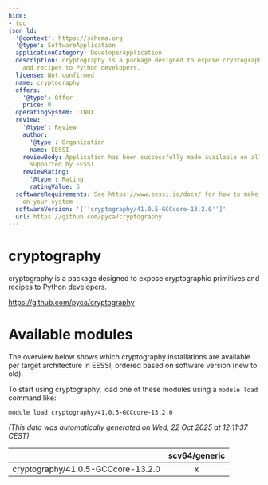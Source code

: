 ```yaml
---
hide:
- toc
json_ld:
  '@context': https://schema.org
  '@type': SoftwareApplication
  applicationCategory: DeveloperApplication
  description: cryptography is a package designed to expose cryptographic primitives
    and recipes to Python developers.
  license: Not confirmed
  name: cryptography
  offers:
    '@type': Offer
    price: 0
  operatingSystem: LINUX
  review:
    '@type': Review
    author:
      '@type': Organization
      name: EESSI
    reviewBody: Application has been successfully made available on all architectures
      supported by EESSI
    reviewRating:
      '@type': Rating
      ratingValue: 5
  softwareRequirements: See https://www.eessi.io/docs/ for how to make EESSI available
    on your system
  softwareVersion: '[''cryptography/41.0.5-GCCcore-13.2.0'']'
  url: https://github.com/pyca/cryptography
---
```


cryptography
============


cryptography is a package designed to expose cryptographic primitives and recipes to Python developers.

https://github.com/pyca/cryptography
# Available modules


The overview below shows which cryptography installations are available per target architecture in EESSI, ordered based on software version (new to old).

To start using cryptography, load one of these modules using a `module load` command like:

```shell
module load cryptography/41.0.5-GCCcore-13.2.0
```

*(This data was automatically generated on Wed, 22 Oct 2025 at 12:11:37 CEST)*

| |scv64/generic|
| :---: | :---: |
|cryptography/41.0.5-GCCcore-13.2.0|x|
